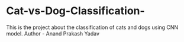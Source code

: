 # Cat-vs-Dog-Classification-
This is the project about the classification of cats and dogs using CNN model.
Author - Anand Prakash Yadav